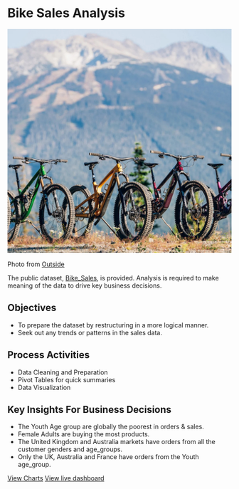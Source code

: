 # Bike Sales Analysis

![Mountain Bikes](mountain_bikes.jpg)

Photo from [Outside](https://outsideonline.com)

The public dataset, [Bike_Sales](https://github.com/Kingston257/Bike-Sales-Analysis/blob/main/Bike_Sales_Raw.csv), is provided.
Analysis is required to make meaning of the data to drive key business decisions.

## Objectives
- To prepare the dataset by restructuring in a more logical manner.
- Seek out any trends or patterns in the sales data.

## Process Activities
- Data Cleaning and Preparation
- Pivot Tables for quick summaries
- Data Visualization

## Key Insights For Business Decisions
- The Youth Age group are globally the poorest in orders & sales.
- Female Adults are buying the most products.
- The United Kingdom and Australia markets have orders from all the customer genders and age_groups.
- Only the UK, Australia and France have orders from the Youth age_group.

[View Charts](https://github.com/Kingston257/Bike-Sales-Analysis/blob/main/bike%20sales%20visualization.pdf)
[View live dashboard](https://1drv.ms/x/c/9b7db70b6eea3a13/ETzjQAzzo6dLsHOq_RHt108B4yGngzZZ9f20Vcfy95TYJg?e=iiUBuC)

